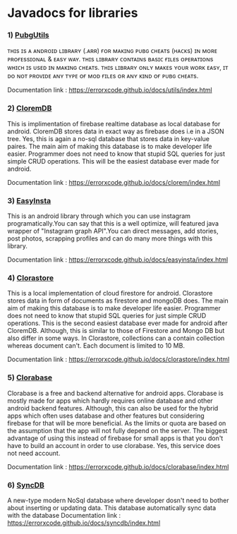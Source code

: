 # Javadocs for libraries

### 1) [PubgUtils](https://github.com/ErrorxCode/PubgUtils)
ᴛʜɪs ɪs ᴀ ᴀɴᴅʀᴏɪᴅ ʟɪʙʀᴀʀʏ (.ᴀʀʀ) ғᴏʀ ᴍᴀᴋɪɴɢ ᴘᴜʙɢ ᴄʜᴇᴀᴛs (ʜᴀᴄᴋs) ɪɴ ᴍᴏʀᴇ ᴘʀᴏғᴇssɪᴏɴᴀʟ & ᴇᴀsʏ ᴡᴀʏ. ᴛʜɪs ʟɪʙʀᴀʀʏ ᴄᴏɴᴛᴀɪɴs ʙᴀsɪᴄ ғɪʟᴇs ᴏᴘᴇʀᴀᴛɪᴏɴs ᴡʜɪᴄʜ ɪs ᴜsᴇᴅ ɪɴ ᴍᴀᴋɪɴɢ ᴄʜᴇᴀᴛs. ᴛʜɪs ʟɪʙʀᴀʀʏ ᴏɴʟʏ ᴍᴀᴋᴇs ʏᴏᴜʀ ᴡᴏʀᴋ ᴇᴀsʏ, ɪᴛ ᴅᴏ ɴᴏᴛ ᴘʀᴏᴠɪᴅᴇ ᴀɴʏ ᴛʏᴘᴇ ᴏғ ᴍᴏᴅ ғɪʟᴇs ᴏʀ ᴀɴʏ ᴋɪɴᴅ ᴏғ ᴘᴜʙɢ ᴄʜᴇᴀᴛs.

Documentation link :  https://errorxcode.github.io/docs/utils/index.html

### 2) [CloremDB](https://github.com/ErrorxCode/CloremDB)
This is implimentation of firebase realtime database as local database for android. CloremDB stores data in exact way as firebase does i.e in a JSON tree. Yes, this is again a no-sql database that stores data in key-value paires. The main aim of making this database is to make developer life easier. Programmer does not need to know that stupid SQL queries for just simple CRUD operations. This will be the easiest database ever made for android.

Documentation link : https://errorxcode.github.io/docs/clorem/index.html


### 3) [EasyInsta](https://github.com/ErrorxCode/EasyInsta)
This is an android library through which you can use instagram programatically.You can say that this is a well optimize, will featured java wrapper of "Instagram graph API".You can direct messages, add stories, post photos, scrapping profiles and can do many more things with this library.

Documentation link : https://errorxcode.github.io/docs/easyinsta/index.html


### 4) [Clorastore](https://github.com/ErrorxCode/ClorastoreDB)
This is a local implementation of cloud firestore for android. Clorastore stores data in form of documents as firestore and mongoDB does. The main aim of making this database is to make developer life easier. Programmer does not need to know that stupid SQL queries for just simple CRUD operations. This is the second easiest database ever made for android after CloremDB. Although, this is similar to those of Firestore and Mongo DB but also differ in some ways. In Clorastore, collections can a contain collection whereas document can't. Each document is limited to 10 MB.

Documentation link : https://errorxcode.github.io/docs/clorastore/index.html


### 5) [Clorabase](https://github.com/ErrorxCode/Clorabase)
Clorabase is a free and backend alternative for android apps. Clorabase is mostly made for apps which hardly requires online database and other android backend features. Although, this can also be used for the hybrid apps which often uses database and other features but considering firebase for that will be more beneficial. As the limits or quota are based on the assumption that the app will not fully depend on the server. The biggest advantage of using this instead of firebase for small apps is that you don't have to build an account in order to use clorabase. Yes, this service does not need account.

Documentation link : https://errorxcode.github.io/docs/clorabase/index.html


### 6) [SyncDB](https://github.com/ErrorxCode/SyncDB)
A new-type modern NoSql database where developer dosn't need to bother about inserting or updating data. This database automatically sync data with the database
Documentation link : https://errorxcode.github.io/docs/syncdb/index.html

